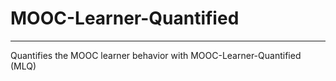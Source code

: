 # MOOC-Learner-Quantified
----------------------------
Quantifies the MOOC learner behavior with MOOC-Learner-Quantified (MLQ)
